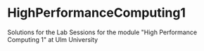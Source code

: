 # HighPerformanceComputing1
Solutions for the Lab Sessions for the module "High Performance Computing 1" at Ulm University
